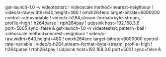 gst-launch-1.0 -v videotestsrc ! videoscale method=nearest-neighbour ! video/x-raw,width=640,height=480 ! omxh264enc target-bitrate=6000000 control-rate=variable ! video/x-h264,stream-format=byte-stream, profile=high ! h264parse ! rtph264pay ! udpsink host=192.168.3.6 port=5005 sync=false & gst-launch-1.0 -v videotestsrc pattern=ball ! videoscale method=nearest-neighbour ! video/x-raw,width=640,height=480 ! omxh264enc target-bitrate=6000000 control-rate=variable ! video/x-h264,stream-format=byte-stream, profile=high ! h264parse ! rtph264pay ! udpsink host=192.168.3.6 port=5001 sync=false &
